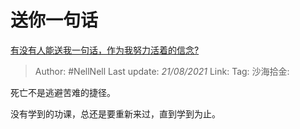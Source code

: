 # 送你一句话

[有没有人能送我一句话，作为我努力活着的信念?](https://www.zhihu.com/question/408484601/answer/1366559044)

> Author: #NellNell
> Last update: *21/08/2021*
> Link:
> Tag:
> 沙海拾金:

死亡不是逃避苦难的捷径。

没有学到的功课，总还是要重新来过，直到学到为止。
